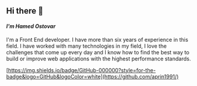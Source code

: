 
<!-- [![Header](https://raw.githubusercontent.com/aprin1991/aprin1991/main/icon/gh-bannner-light.png "Header")](https://some-url.dev/) -->

## Hi there 👋
#### **_I'm Hamed Ostovar_**
I'm a Front End developer. I have more than six years of experience in this field. I have worked with many technologies in my field, I love the challenges that come up every day and I know how to find the best way to build or improve web applications with the highest performance standards.

[https://img.shields.io/badge/GitHub-000000?style=for-the-badge&logo=GitHub&logoColor=white](https://github.com/aprin1991/)

<!-- ![<LinkedIn>](https://raw.githubusercontent.com/aprin1991/aprin1991/main/icon/gh-bannner-light.png) -->

<!--   ![github](https://img.shields.io/badge/GitHub-000000?style=for-the-badge&logo=GitHub&logoColor=white)] -->
<!--
**aprin1991/aprin1991** is a ✨ _special_ ✨ repository because its `README.md` (this file) appears on your GitHub profile.

Here are some ideas to get you started:

- 🔭 I’m currently working on ...
- 🌱 I’m currently learning ...
- 👯 I’m looking to collaborate on ...
- 🤔 I’m looking for help with ...
- 💬 Ask me about ...
- 📫 How to reach me: ...
- 😄 Pronouns: ...
- ⚡ Fun fact: ...
-->
